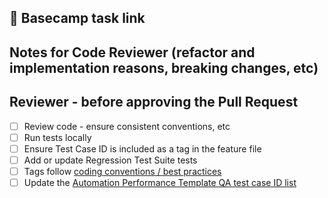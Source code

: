 ## 🔗 Basecamp task link


## Notes for Code Reviewer (refactor and implementation reasons, breaking changes, etc)


## Reviewer - before approving the Pull Request
- [ ]  Review code - ensure consistent conventions, etc
- [ ]  Run tests locally
- [ ]  Ensure Test Case ID is included as a tag in the feature file
- [ ]  Add or update Regression Test Suite tests
- [ ]  Tags follow [coding conventions / best practices](https://sites.google.com/paymentsource.ca/services/development/coding-conventions#h.w6e26vd86ddx)
- [ ]  Update the [Automation Performance Template QA test case ID list](https://docs.google.com/spreadsheets/d/1xnIHBwoFjk3jjDp7GOUJHEMKytWxuNcH0yFPZCK0438/edit?gid=92923785#gid=92923785)
